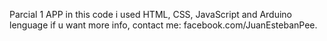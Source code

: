 Parcial 1 APP
in this code i used HTML, CSS, JavaScript and Arduino lenguage if u want more info, contact me: facebook.com/JuanEstebanPee.
